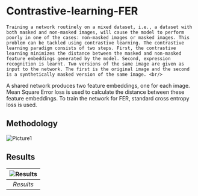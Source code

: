 # Contrastive-learning-FER

	Training a network routinely on a mixed dataset, i.e., a dataset with both masked and non-masked images, will cause the model to perform poorly in one of the cases: non-masked images or masked images. This problem can be tackled using contrastive learning. The contrastive learning paradigm consists of two steps. First, the contrastive learning minimizes the distance between the masked and non-masked feature embeddings generated by the model. Second, expression recognition is learnt. Two versions of the same image are given as input to the network. The first is the original image and the second is a synthetically masked version of the same image. <br/>
  A shared network produces two feature embeddings, one for each image. Mean Square Error loss is used to calculate the distance between these feature embeddings. To train the network for FER, standard cross entropy loss is used.
  
## Methodology
![Picture1](https://user-images.githubusercontent.com/64302305/172059212-92404e10-522f-48c0-9102-7e8298df4e7d.png)

## Results
| ![Results](https://user-images.githubusercontent.com/64302305/172059093-4cc96ab7-4b58-4c64-b4ec-ef22a5be8c11.jpg) |
|:--:| 
| *Results* |
